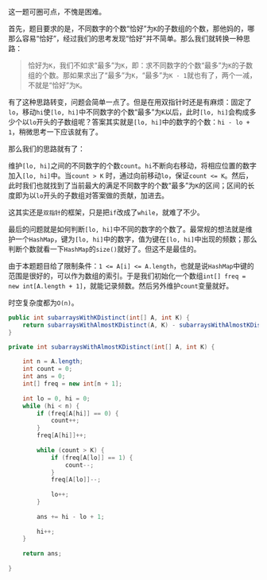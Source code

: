这一题可圈可点，不愧是困难。

首先，题目要求的是，不同数字的个数“恰好”为`K`的子数组的个数，那他妈的，哪那么容易“恰好”，经过我们的思考发现“恰好”并不简单。那么我们就转换一种思路：

> 恰好为`K`，我们不如求“最多”为`K`，即：求不同数字的个数“最多”为`K`的子数组的个数。那如果求出了“最多”为`K`，“最多”为`K - 1`就也有了，两个一减，不就是“恰好”为`K`。

有了这种思路转变，问题会简单一点了。但是在用双指针时还是有麻烦：固定了`lo`，移动`hi`使`[lo, hi]`中不同数字的个数“最多”为`K`以后，此时`[lo, hi]`会构成多少个以`lo`开头的子数组呢？答案其实就是`[lo, hi]`中的数字的个数：`hi - lo + 1`，稍微思考一下应该就有了。

那么我们的思路就有了：

维护`[lo, hi]`之间的不同数字的个数`count`。`hi`不断向右移动，将相应位置的数字加入`[lo, hi]`中。当`count > K` 时，通过向前移动`lo`，保证`count <= K`。然后，此时我们也就找到了当前最大的满足不同数字的个数“最多”为`K`的区间；区间的长度即为以`lo`开头的子数组对答案做的贡献，加进去。

这其实还是`双指针`的框架，只是把`if`改成了`while`，就难了不少。

最后的问题就是如何判断`[lo, hi]`中不同的数字的个数了。最常规的想法就是维护一个`HashMap`，键为`[lo, hi]`中的数字，值为键在`[lo, hi]`中出现的频数；那么判断个数就看一下`HashMap`的`size()`就好了。但这不是最佳的。

由于本题题目给了限制条件：`1 <= A[i] <= A.length`，也就是说`HashMap`中键的范围是很好的，可以作为数组的索引。于是我们初始化一个数组`int[] freq = new int[A.length + 1]`，就能记录频数。然后另外维护`count`变量就好。

时空复杂度都为`O(n)`。

```java
public int subarraysWithKDistinct(int[] A, int K) {
    return subarraysWithAlmostKDistinct(A, K) - subarraysWithAlmostKDistinct(A, K - 1);
}

private int subarraysWithAlmostKDistinct(int[] A, int K) {
    
    int n = A.length;
    int count = 0;
    int ans = 0;
    int[] freq = new int[n + 1];
    
    int lo = 0, hi = 0;
    while (hi < n) {
        if (freq[A[hi]] == 0) {
            count++;
        }
        freq[A[hi]]++;
        
        while (count > K) {
            if (freq[A[lo]] == 1) {
                count--;
            }
            freq[A[lo]]--;
            
            lo++;
        }
        
        ans += hi - lo + 1;
        
        hi++;
    }
    
    return ans;
    
}
```
